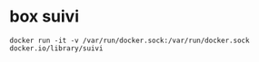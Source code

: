 # box suivi

```
docker run -it -v /var/run/docker.sock:/var/run/docker.sock docker.io/library/suivi
```
